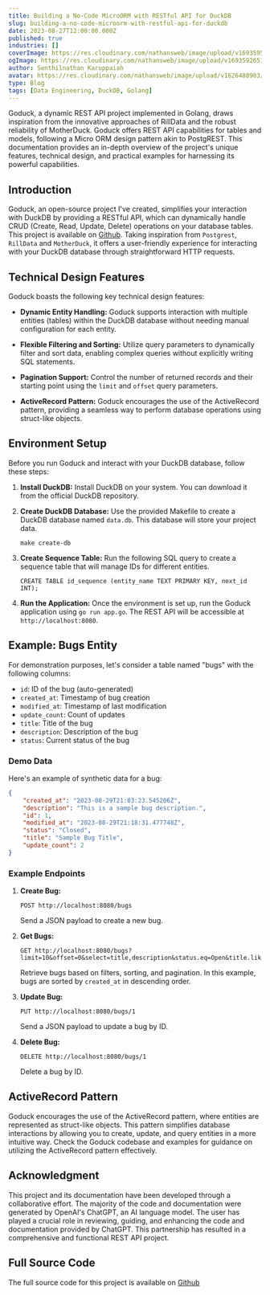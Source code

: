 ```yaml
---
title: Building a No-Code MicroORM with RESTful API for DuckDB
slug: building-a-no-code-microorm-with-restful-api-for-duckdb
date: 2023-08-27T12:00:00.000Z
published: true
industries: []
coverImage: https://res.cloudinary.com/nathansweb/image/upload/v1693595703/senthilsweb.com/blog/senthilsweb-image-card_4_thm4gh.png
ogImage: https://res.cloudinary.com/nathansweb/image/upload/v1693592651/senthilsweb.com/blog/goduck.png
author: Senthilnathan Karuppaiah
avatar: https://res.cloudinary.com/nathansweb/image/upload/v1626488903/profile/Senthil-profile-picture-01_al07i5.jpg
type: Blog
tags: [Data Engineering, DuckDB, Golang]
---
```


Goduck, a dynamic REST API project implemented in Golang, draws inspiration from the innovative approaches of RillData and the robust reliability of MotherDuck. Goduck offers REST API capabilities for tables and models, following a Micro ORM design pattern akin to PostgREST. This documentation provides an in-depth overview of the project's unique features, technical design, and practical examples for harnessing its powerful capabilities.

<!--more-->

## Introduction

Goduck, an open-source project I've created, simplifies your interaction with DuckDB by providing a RESTful API, which can dynamically handle CRUD (Create, Read, Update, Delete) operations on your database tables. This project is available on [Github](https://github.com/senthilsweb/goduck). Taking inspiration from `Postgrest`, `RillData` and `MotherDuck`, it offers a user-friendly experience for interacting with your DuckDB database through straightforward HTTP requests.

## Technical Design Features

Goduck boasts the following key technical design features:

- **Dynamic Entity Handling:** Goduck supports interaction with multiple entities (tables) within the DuckDB database without needing manual configuration for each entity.

- **Flexible Filtering and Sorting:** Utilize query parameters to dynamically filter and sort data, enabling complex queries without explicitly writing SQL statements.

- **Pagination Support:** Control the number of returned records and their starting point using the `limit` and `offset` query parameters.

- **ActiveRecord Pattern:** Goduck encourages the use of the ActiveRecord pattern, providing a seamless way to perform database operations using struct-like objects.

## Environment Setup

Before you run Goduck and interact with your DuckDB database, follow these steps:

1. **Install DuckDB:** Install DuckDB on your system. You can download it from the official DuckDB repository.

2. **Create DuckDB Database:** Use the provided Makefile to create a DuckDB database named `data.db`. This database will store your project data.

   ```
   make create-db
   ```

3. **Create Sequence Table:** Run the following SQL query to create a sequence table that will manage IDs for different entities.

   ```
   CREATE TABLE id_sequence (entity_name TEXT PRIMARY KEY, next_id INT);
   ```

4. **Run the Application:** Once the environment is set up, run the Goduck application using `go run app.go`. The REST API will be accessible at `http://localhost:8080`.

## Example: Bugs Entity

For demonstration purposes, let's consider a table named "bugs" with the following columns:

- `id`: ID of the bug (auto-generated)
- `created_at`: Timestamp of bug creation
- `modified_at`: Timestamp of last modification
- `update_count`: Count of updates
- `title`: Title of the bug
- `description`: Description of the bug
- `status`: Current status of the bug

### Demo Data

Here's an example of synthetic data for a bug:

```json
{
    "created_at": "2023-08-29T21:03:23.545206Z",
    "description": "This is a sample bug description.",
    "id": 1,
    "modified_at": "2023-08-29T21:18:31.477748Z",
    "status": "Closed",
    "title": "Sample Bug Title",
    "update_count": 2
}
```

### Example Endpoints

1. **Create Bug:**

   ```http
   POST http://localhost:8080/bugs
   ```

   Send a JSON payload to create a new bug.

2. **Get Bugs:**

   ```http
   GET http://localhost:8080/bugs?limit=10&offset=0&select=title,description&status.eq=Open&title.like=Sample%&order=created_at.desc
   ```

   Retrieve bugs based on filters, sorting, and pagination. In this example, bugs are sorted by `created_at` in descending order.

3. **Update Bug:**

   ```http
   PUT http://localhost:8080/bugs/1
   ```

   Send a JSON payload to update a bug by ID.

4. **Delete Bug:**

   ```http
   DELETE http://localhost:8080/bugs/1
   ```

   Delete a bug by ID.

## ActiveRecord Pattern

Goduck encourages the use of the ActiveRecord pattern, where entities are represented as struct-like objects. This pattern simplifies database interactions by allowing you to create, update, and query entities in a more intuitive way. Check the Goduck codebase and examples for guidance on utilizing the ActiveRecord pattern effectively.

## Acknowledgment

This project and its documentation have been developed through a collaborative effort. The majority of the code and documentation were generated by OpenAI's ChatGPT, an AI language model. The user has played a crucial role in reviewing, guiding, and enhancing the code and documentation provided by ChatGPT. This partnership has resulted in a comprehensive and functional REST API project.

## Full Source Code

The full source code for this project is available on [Github](https://github.com/senthilsweb/goduck)

